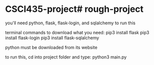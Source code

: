 # CSCI435-project# rough-project
you'll need python, flask, flask-login, and sqlalchemy to run this

terminal commands to download what you need:
pip3 install flask
pip3 install flask-login
pip3 install flask-sqlalchemy

python must be downloaded from its website

to run this, cd into project folder and type:
python3 main.py
